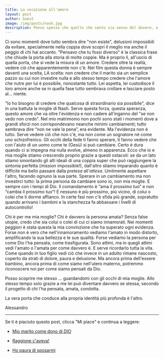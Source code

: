 ```yaml
---
title: La vocazione all'amore
layout: post
author: Guest
image: /img/posts/nash.jpg
description: Penso spesso che quello che sento sia senso del dovere, o senso di colpa per voler scappare via. Rabbia. Contro John e contro Dio. Ma ... poi lo guardo e mi costringo a vedere l'uomo che ho sposato, e lui diventa quell'uomo, si trasforma nella persona che amo. E io mi trasformo nella persona che lo ama. Non capita sempre, ma è abbastanza. (dal film A Beautiful Mind)
---
```


Ci sono momenti dove tutto sembra dire "non esiste", delusioni impossibili da evitare, specialmente nella coppia dove scopri il meglio ma anche il peggio di chi hai accanto. "Pensavo che tu fossi diverso" è la classica frase che chiude la porta alla storia di molte coppie. Ma è proprio lì, all'uscio di quella porta, che si vede la misura di un amore. Credere oltre la realtà, vedere ciò che apparentemente non c'è. Nel film questa donna è sempre davanti una scelta, LA scelta: non credere che il marito sia un semplice pazzo su cui non investire nulla e allo stesso tempo credere che l'amore che nutre per lui è possibile, nonostante tutto. Lei aspetta, lei custodisce il loro amore anche se in quella fase tutto sembrava crollare e lasciare posto al… niente. 

"Io ho bisogno di credere che qualcosa di straordinario sia possibile", dice in una battuta la moglie di Nash. Serve questa forza, questa speranza, questo amore che va oltre l'evidenza e non cadere all'inganno del "se non vedo non credo". Nel mio matrimonio non pochi sono stati i momenti dove a grandi sforzi non corrispondevano neanche minimi cambiamenti; tutto sembrava dire “non ne vale la pena”, era evidente. Ma l'evidenza non è tutto. Serve vedere ciò che non c'è, ma non come un sognatore né come uno schizofrenico. Gli occhi della fede ti fanno sperare, ti fanno vedere che con l'aiuto di un uomo come te (Gesù) si può cambiare. Certo è dura quando ci si impegna ma nulla evolve, almeno in apparenza. Ecco che io e mia moglie stiamo crescendo proprio grazie a questi ostacoli: se da un lato stiamo smontando gli alti ideali di una coppia super che può raggiungere la sintonia perfetta (mission impossible!), dall'altro stiamo imparando quanto è difficile ma bello passare dalla *pretesa* all'*attesa*. Umilmente aspettare l'altro, facendo ognuno la sua parte. Sperare in un cambiamento ma non investirci tutto: la prima persona da cambiare sono io, non mia moglie. E sempre con i tempi di Dio. Il comandamento è “ama il prossimo tuo” e non “cambia il prossimo tuo”! E nessuno è più prossimo, più vicino, di colui o colei che ti dorme affianco. In certe fasi non c'è sfida più grande, sopratutto quando arrivano i bambini e la stanchezza fa abbassare i livelli di autocontrollo!

Chi è per me mia moglie? Chi è davvero la persona amata? Senza false utopie, credo che sia colui o colei di cui ci siamo innamorati. Nei momenti peggiori è stata questa la mia convinzione che ha superato ogni evidenza. Forse non è vero che nell'innamoramento vediamo l'amato in modo distorto, amplificando la sua bellezza e le sue qualità. Forse vediamo la persona per come Dio l'ha pensata, come trasfigurata. Sono attimi, ma in quegli attimi vedi l'amato o l'amata per come davvero è. E serve ricordarlo tutta la vita. Come quando in tuo figlio vedi ciò che invece in un adulto rimane nascosto, coperto da strati di dolore, paura e delusione. Ma ancora prima dell'essere bambino, ancora prima di come siamo nell'utero materno, potremmo riconoscere noi per come siamo pensati da Dio. 

Posso scoprire me stesso ... guardandomi con gli occhi di mia moglie. Allo stesso tempo solo grazie a me lei può diventare davvero se stessa, secondo il progetto di chi l'ha pensata, amata, condotta. 

La vera porta che conduce alla propria identità più profonda è l'altro. 

Alessandro

---
Se ti è piaciuto questo post, clicca "Mi piace" e continua a leggere:

- [Mio marito come dono di DIO](http://5p2p.it/2013/05/19/mio-marito-dono-di-dio.html)

- [Raggione c'aveva!](http://5p2p.it/2013/04/10/raggione-ciaveva.html)

- [Ho paura di sposarmi](http://5p2p.it/2013/11/27/ho-paura-di-sposarmi.html)